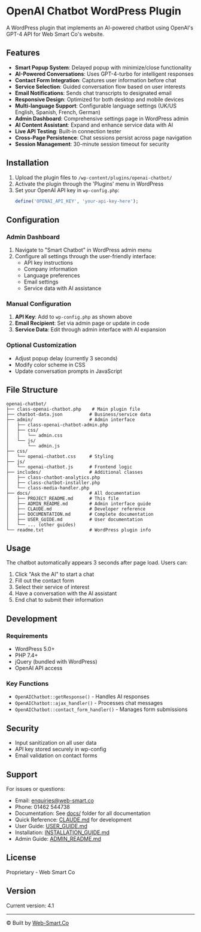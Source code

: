 # OpenAI Chatbot WordPress Plugin

A WordPress plugin that implements an AI-powered chatbot using OpenAI's GPT-4 API for Web Smart Co's website.

## Features

- **Smart Popup System**: Delayed popup with minimize/close functionality
- **AI-Powered Conversations**: Uses GPT-4-turbo for intelligent responses
- **Contact Form Integration**: Captures user information before chat
- **Service Selection**: Guided conversation flow based on user interests
- **Email Notifications**: Sends chat transcripts to designated email
- **Responsive Design**: Optimized for both desktop and mobile devices
- **Multi-language Support**: Configurable language settings (UK/US English, Spanish, French, German)
- **Admin Dashboard**: Comprehensive settings page in WordPress admin
- **AI Content Assistant**: Expand and enhance service data with AI
- **Live API Testing**: Built-in connection tester
- **Cross-Page Persistence**: Chat sessions persist across page navigation
- **Session Management**: 30-minute session timeout for security

## Installation

1. Upload the plugin files to `/wp-content/plugins/openai-chatbot/`
2. Activate the plugin through the 'Plugins' menu in WordPress
3. Set your OpenAI API key in `wp-config.php`:
   ```php
   define('OPENAI_API_KEY', 'your-api-key-here');
   ```

## Configuration

### Admin Dashboard

1. Navigate to "Smart Chatbot" in WordPress admin menu
2. Configure all settings through the user-friendly interface:
   - API key instructions
   - Company information
   - Language preferences
   - Email settings
   - Service data with AI assistance

### Manual Configuration

1. **API Key**: Add to `wp-config.php` as shown above
2. **Email Recipient**: Set via admin page or update in code
3. **Service Data**: Edit through admin interface with AI expansion

### Optional Customization

- Adjust popup delay (currently 3 seconds)
- Modify color scheme in CSS
- Update conversation prompts in JavaScript

## File Structure

```
openai-chatbot/
├── class-openai-chatbot.php    # Main plugin file
├── chatbot-data.json          # Business/service data
├── admin/                     # Admin interface
│   ├── class-openai-chatbot-admin.php
│   ├── css/
│   │   └── admin.css
│   └── js/
│       └── admin.js
├── css/
│   └── openai-chatbot.css     # Styling
├── js/
│   └── openai-chatbot.js      # Frontend logic
├── includes/                  # Additional classes
│   ├── class-chatbot-analytics.php
│   ├── class-chatbot-installer.php
│   └── class-media-handler.php
├── docs/                      # All documentation
│   ├── PROJECT_README.md      # This file
│   ├── ADMIN_README.md        # Admin interface guide
│   ├── CLAUDE.md              # Developer reference
│   ├── DOCUMENTATION.md       # Complete documentation
│   ├── USER_GUIDE.md          # User documentation
│   └── ... (other guides)
└── readme.txt                 # WordPress plugin info
```

## Usage

The chatbot automatically appears 3 seconds after page load. Users can:

1. Click "Ask the AI" to start a chat
2. Fill out the contact form
3. Select their service of interest
4. Have a conversation with the AI assistant
5. End chat to submit their information

## Development

### Requirements

- WordPress 5.0+
- PHP 7.4+
- jQuery (bundled with WordPress)
- OpenAI API access

### Key Functions

- `OpenAIChatbot::getResponse()` - Handles AI responses
- `OpenAIChatbot::ajax_handler()` - Processes chat messages
- `OpenAIChatbot::contact_form_handler()` - Manages form submissions

## Security

- Input sanitization on all user data
- API key stored securely in wp-config
- Email validation on contact forms

## Support

For issues or questions:
- Email: enquiries@web-smart.co
- Phone: 01462 544738
- Documentation: See [docs/](./) folder for all documentation
- Quick Reference: [CLAUDE.md](CLAUDE.md) for development
- User Guide: [USER_GUIDE.md](USER_GUIDE.md)
- Installation: [INSTALLATION_GUIDE.md](INSTALLATION_GUIDE.md)
- Admin Guide: [ADMIN_README.md](ADMIN_README.md)

## License

Proprietary - Web Smart Co

## Version

Current version: 4.1

---

© Built by [Web-Smart.Co](https://web-smart.co)